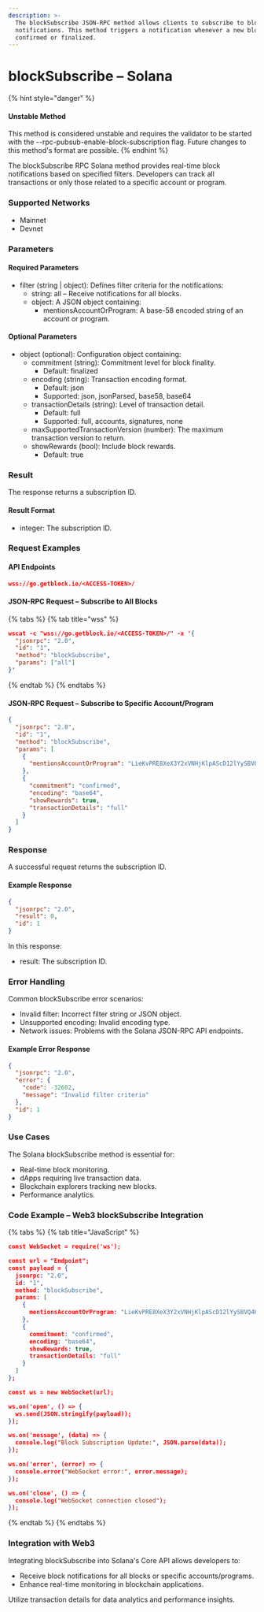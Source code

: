 ```yaml
---
description: >-
  The blockSubscribe JSON-RPC method allows clients to subscribe to block
  notifications. This method triggers a notification whenever a new block is
  confirmed or finalized.
---
```


# blockSubscribe – Solana

{% hint style="danger" %}
#### Unstable Method

This method is considered unstable and requires the validator to be started with the --rpc-pubsub-enable-block-subscription flag. Future changes to this method's format are possible.
{% endhint %}

The blockSubscribe RPC Solana method provides real-time block notifications based on specified filters. Developers can track all transactions or only those related to a specific account or program.

### Supported Networks

* Mainnet
* Devnet

### Parameters

#### Required Parameters

* filter (string | object): Defines filter criteria for the notifications:
  * string: all – Receive notifications for all blocks.
  * object: A JSON object containing:
    * mentionsAccountOrProgram: A base-58 encoded string of an account or program.

#### Optional Parameters

* object (optional): Configuration object containing:
  * commitment (string): Commitment level for block finality.
    * Default: finalized
  * encoding (string): Transaction encoding format.
    * Default: json
    * Supported: json, jsonParsed, base58, base64
  * transactionDetails (string): Level of transaction detail.
    * Default: full
    * Supported: full, accounts, signatures, none
  * maxSupportedTransactionVersion (number): The maximum transaction version to return.
  * showRewards (bool): Include block rewards.
    * Default: true

### Result

The response returns a subscription ID.

#### Result Format

* integer: The subscription ID.

### Request Examples

#### API Endpoints

```json
wss://go.getblock.io/<ACCESS-TOKEN>/
```

#### JSON-RPC Request – Subscribe to All Blocks

{% tabs %}
{% tab title="wss" %}
```json
wscat -c "wss://go.getblock.io/<ACCESS-TOKEN>/" -x '{
  "jsonrpc": "2.0",
  "id": "1",
  "method": "blockSubscribe",
  "params": ["all"]
}'
```
{% endtab %}
{% endtabs %}

#### JSON-RPC Request – Subscribe to Specific Account/Program

```json
{
  "jsonrpc": "2.0",
  "id": "1",
  "method": "blockSubscribe",
  "params": [
    {
      "mentionsAccountOrProgram": "LieKvPRE8XeX3Y2xVNHjKlpAScD12lYySBVQ4HqoJ5op"
    },
    {
      "commitment": "confirmed",
      "encoding": "base64",
      "showRewards": true,
      "transactionDetails": "full"
    }
  ]
}
```

### Response

A successful request returns the subscription ID.

#### Example Response

```json
{
  "jsonrpc": "2.0",
  "result": 0,
  "id": 1
}
```

In this response:

* result: The subscription ID.

### Error Handling

Common blockSubscribe error scenarios:

* Invalid filter: Incorrect filter string or JSON object.
* Unsupported encoding: Invalid encoding type.
* Network issues: Problems with the Solana JSON-RPC API endpoints.

#### Example Error Response

```json
{
  "jsonrpc": "2.0",
  "error": {
    "code": -32602,
    "message": "Invalid filter criteria"
  },
  "id": 1
}
```

### Use Cases

The Solana blockSubscribe method is essential for:

* Real-time block monitoring.
* dApps requiring live transaction data.
* Blockchain explorers tracking new blocks.
* Performance analytics.

### Code Example – Web3 blockSubscribe Integration

{% tabs %}
{% tab title="JavaScript" %}
```json
const WebSocket = require('ws');

const url = "Endpoint";
const payload = {
  jsonrpc: "2.0",
  id: "1",
  method: "blockSubscribe",
  params: [
    {
      mentionsAccountOrProgram: "LieKvPRE8XeX3Y2xVNHjKlpAScD12lYySBVQ4HqoJ5op"
    },
    {
      commitment: "confirmed",
      encoding: "base64",
      showRewards: true,
      transactionDetails: "full"
    }
  ]
};

const ws = new WebSocket(url);

ws.on('open', () => {
  ws.send(JSON.stringify(payload));
});

ws.on('message', (data) => {
  console.log("Block Subscription Update:", JSON.parse(data));
});

ws.on('error', (error) => {
  console.error("WebSocket error:", error.message);
});

ws.on('close', () => {
  console.log("WebSocket connection closed");
});

```
{% endtab %}
{% endtabs %}

### Integration with Web3

Integrating blockSubscribe into Solana's Core API allows developers to:

* Receive block notifications for all blocks or specific accounts/programs.
* Enhance real-time monitoring in blockchain applications.

Utilize transaction details for data analytics and performance insights.
